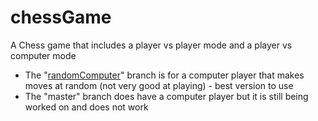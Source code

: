 # chessGame

A Chess game that includes a player vs player mode and a player vs computer mode

- The "[randomComputer](https://github.com/nathmcmi486/chessGame/tree/randomComputer)" branch is for a computer player that makes moves at random (not very good at playing) - best version to use
- The "master" branch does have a computer player but it is still being worked on and does not work
